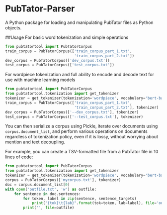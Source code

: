 # PubTator-Parser
A Python package for loading and manipulating PubTator files as Python objects.

##Usage
For basic word tokenization and simple operations
```python
from pubtatortool import PubTatorCorpus
train_corpus = PubTatorCorpus(['train_corpus_part_1.txt',
                               'train_corpus_part_2.txt'])
dev_corpus = PubTatorCorpus(['dev_corpus.txt'])
test_corpus = PubTatorCorpus(['test_corpus.txt'])
```

For wordpiece tokenization and full ability to encode and decode text for use with machine learning models
```python
from pubtatortool import PubTatorCorpus
from pubtatortool.tokenization import get_tokenizer
tokenizer = get_tokenizer(tokenization='wordpiece', vocabulary='bert-base-cased')
train_corpus = PubTatorCorpus(['train_corpus_part_1.txt',
                               'train_corpus_part_2.txt'], tokenizer)
dev_corpus = PubTatorCorpus(['--dev_corpus.txt'], tokenizer)
test_corpus = PubTatorCorpus(['--test_corpus.txt'], tokenizer)
```

You can then serialize a corpus using Pickle, iterate over documents using `corpus.document_list`, and perform various operations on documents regardless of tokenization policy, even if it is lossy, without worrying about mention and text decoupling.

For example, you can create a TSV-formatted file from a PubTator file in 10 lines of code:
```python
from pubtatortool import PubTatorCorpus
from pubtatortool.tokenization import get_tokenizer
tokenizer = get_tokenizer(tokenization='wordpiece', vocabulary='bert-base-cased')
corpus = PubTatorCorpus(['mycorpus.txt'], tokenizer)
doc = corpus.document_list[0]
with open('outfile.txt', 'w') as outfile:
    for sentence in doc.sentences:
        for token, label in zip(sentence, sentence_targets)
            print("{tok}\t{lab}".format(tok=token, lab=label), file='outfile')
        print('', file=outfile)
```

